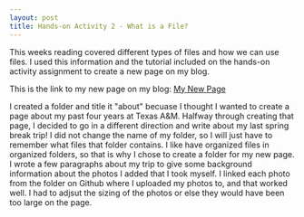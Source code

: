 ```yaml
---
layout: post
title: Hands-on Activity 2 - What is a File?
---
```


This weeks reading covered different types of files and how we can use files. I used this information and the tutorial included on the hands-on activity assignment to create a new page on my blog.

This is the link to my new page on my blog: [My New Page](https://brookejohnson450.github.io/about/springbreak)

I created a folder and title it "about" becuase I thought I wanted to create a page about my past four years at Texas A&M. Halfway through creating that page, I decided to go in a different direction and write about my last spring break trip! I did not change the name of my folder, so I will just have to remember what files that folder contains. I like have organized files in organized folders, so that is why I chose to create a folder for my new page. I wrote a few paragraphs about my trip to give some background information about the photos I added that I took myself. I linked each photo from the folder on Github where I uploaded my photos to, and that worked well. I had to adjsut the sizing of the photos or else they would have been too large on the page.
